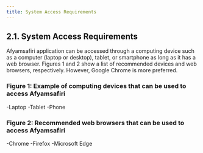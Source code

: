 ```yaml
---
title: System Access Requirements
---
```


## 2.1. System Access Requirements

Afyamsafiri application can be accessed through a computing device such as a computer (laptop or desktop), tablet, or smartphone as long as it has a web browser. Figures 1 and 2 show a list of recommended devices and web browsers, respectively. However, Google Chrome is more preferred.

### Figure 1: Example of computing devices that can be used to access Afyamsafiri

-Laptop
-Tablet
-Phone

### Figure 2: Recommended web browsers that can be used to access Afyamsafiri

-Chrome
-Firefox
-Microsoft Edge
